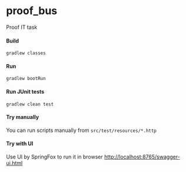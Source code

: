 # proof_bus
Proof IT task

#### Build
`gradlew classes`
#### Run
`gradlew bootRun`
#### Run JUnit tests
`gradlew clean test`
#### Try manually
You can run scripts manually from  `src/test/resources/*.http`
#### Try with UI
Use UI by SpringFox to run it in browser [http://localhost:8765/swagger-ui.html](http://localhost:8765/swagger-ui.html)

